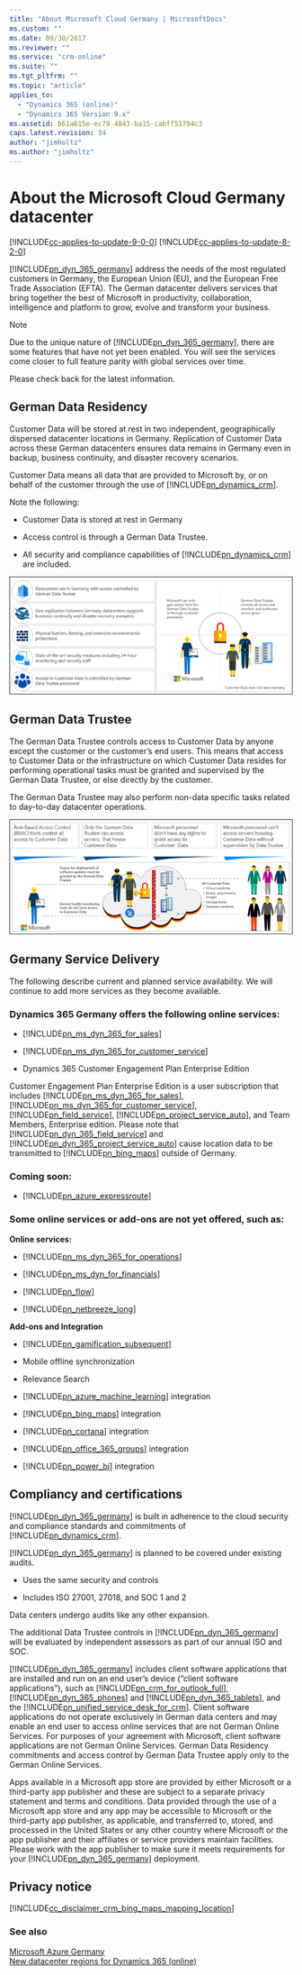 ```yaml
---
title: "About Microsoft Cloud Germany | MicrosoftDocs"
ms.custom: ""
ms.date: 09/30/2017
ms.reviewer: ""
ms.service: "crm-online"
ms.suite: ""
ms.tgt_pltfrm: ""
ms.topic: "article"
applies_to: 
  - "Dynamics 365 (online)"
  - "Dynamics 365 Version 9.x"
ms.assetid: b61a615e-ec79-4843-ba15-cabff51794c3
caps.latest.revision: 34
author: "jimholtz"
ms.author: "jimholtz"
---
```

# About the Microsoft Cloud Germany datacenter

[!INCLUDE[cc-applies-to-update-9-0-0](../../includes/cc_applies_to_update_9_0_0.md)]
[!INCLUDE[cc-applies-to-update-8-2-0](../../includes/cc_applies_to_update_8_2_0.md)]

[!INCLUDE[pn_dyn_365_germany](../../includes/pn-dyn-365-germany.md)] address the needs of the most regulated customers in Germany, the European Union (EU), and the European Free Trade Association (EFTA). The German datacenter delivers services that bring together the best of Microsoft in productivity, collaboration, intelligence and platform to grow, evolve and transform your business.  
  
> [!NOTE]
>  Due to the unique nature of [!INCLUDE[pn_dyn_365_germany](../../includes/pn-dyn-365-germany.md)], there are some features that have not yet been enabled. You will see the services come closer to full feature parity with global services over time.  
>   
>  Please check back for the latest information.  
  
<a name="BKMK_DataResidency"></a>   
## German Data Residency  
 Customer Data will be stored at rest in two independent, geographically dispersed datacenter locations in Germany. Replication of  Customer Data across these German datacenters ensures data remains in Germany even in backup, business continuity, and disaster recovery scenarios.  
  
 Customer Data means all data that are provided to Microsoft by, or on behalf of the customer through the use of [!INCLUDE[pn_dynamics_crm](../../includes/pn-dynamics-crm.md)].  
  
 Note the following:  
  
-   Customer Data is stored at rest in Germany  
  
-   Access control is through  a German Data Trustee.  
  
-   All security and compliance capabilities of [!INCLUDE[pn_dynamics_crm](../../includes/pn-dynamics-crm.md)] are included.  
  
 ![Dynamics 365 Germany data residence](../../admin/media/germany-data-residence.png "Dynamics 365 Germany data residence")  
<a name="BKMK_DataTrustee"></a>   

## German Data Trustee  
 The German Data Trustee controls access to Customer Data by anyone except the customer or the customer’s end users. This means that access to Customer Data or the infrastructure on which Customer Data resides for performing operational tasks must be granted and supervised by the German Data Trustee, or else directly by the customer.  
  
 The German Data Trustee may also perform non-data specific tasks related to day-to-day datacenter operations.  
  
 ![Dynamics 365 Germany data trustee](../../admin/media/germany-data-trustee.png "Dynamics 365 Germany data trustee")  
  
<a name="BKMK_ServiceDelivery"></a>   
## Germany Service Delivery  
 The following describe current and planned service availability. We will continue to add more services as they become available.  
  
### Dynamics 365 Germany offers the following online services:  
  
- [!INCLUDE[pn_ms_dyn_365_for_sales](../../includes/pn-ms-dyn-365-for-sales.md)]  
  
- [!INCLUDE[pn_ms_dyn_365_for_customer_service](../../includes/pn-ms-dyn-365-for-customer-service.md)]  
  
- Dynamics 365 Customer Engagement Plan Enterprise Edition
  
Customer Engagement Plan Enterprise Edition is a user subscription that includes [!INCLUDE[pn_ms_dyn_365_for_sales](../../includes/pn-ms-dyn-365-for-sales.md)], [!INCLUDE[pn_ms_dyn_365_for_customer_service](../../includes/pn-ms-dyn-365-for-customer-service.md)], [!INCLUDE[pn_field_service](../../includes/pn-field-service.md)], [!INCLUDE[pn_project_service_auto](../../includes/pn-project-service-auto.md)], and Team Members, Enterprise edition. Please note that [!INCLUDE[pn_dyn_365_field_service](../../includes/pn-dyn-365-field-service.md)] and [!INCLUDE[pn_dyn_365_project_service_auto](../../includes/pn-dyn-365-project-service-auto.md)] cause location data to be transmitted to [!INCLUDE[pn_bing_maps](../../includes/pn-bing-maps.md)] outside of Germany.  
  
### Coming soon:  
  
- [!INCLUDE[pn_azure_expressroute](../../includes/pn-azure-expressroute.md)]  
  
### Some online services or add-ons are not yet offered, such as:  
 **Online services:**  
  
- [!INCLUDE[pn_ms_dyn_365_for_operations](../../includes/pn-ms-dyn-365-for-operations.md)]  
  
- [!INCLUDE[pn_ms_dyn_for_financials](../../includes/pn-ms-dyn-for-financials.md)]  
  
- [!INCLUDE[pn_flow](../../includes/pn-flow.md)]  
  
- [!INCLUDE[pn_netbreeze_long](../../includes/pn-social-engagement-long.md)]  
  
**Add-ons and Integration**  
  
- [!INCLUDE[pn_gamification_subsequent](../../includes/pn-gamification-subsequent.md)]  
  
-   Mobile offline synchronization  
  
- Relevance Search  
  
- [!INCLUDE[pn_azure_machine_learning](../../includes/pn-azure-machine-learning.md)] integration  
  
- [!INCLUDE[pn_bing_maps](../../includes/pn-bing-maps.md)] integration  
  
- [!INCLUDE[pn_cortana](../../includes/pn-cortana.md)] integration  
  
- [!INCLUDE[pn_office_365_groups](../../includes/pn-office-365-groups.md)] integration  
  
- [!INCLUDE[pn_power_bi](../../includes/pn-power-bi.md)] integration  
  
<a name="BKMK_CompliancyCerts"></a>   
## Compliancy and certifications  
 [!INCLUDE[pn_dyn_365_germany](../../includes/pn-dyn-365-germany.md)] is built in adherence to the cloud security and compliance standards and commitments of [!INCLUDE[pn_dynamics_crm](../../includes/pn-dynamics-crm.md)].  
  
 [!INCLUDE[pn_dyn_365_germany](../../includes/pn-dyn-365-germany.md)] is planned to be covered under existing audits.  
  
-   Uses the same security and controls  
  
-   Includes ISO 27001, 27018, and SOC 1 and 2  
  
Data centers undergo audits like any other expansion.  
  
 The additional Data Trustee controls in [!INCLUDE[pn_dyn_365_germany](../../includes/pn-dyn-365-germany.md)] will be evaluated by independent assessors as part of our annual ISO and SOC.  
  
 [!INCLUDE[pn_dyn_365_germany](../../includes/pn-dyn-365-germany.md)] includes client software applications that are installed and run on an end user’s device (“client software applications”), such as [!INCLUDE[pn_crm_for_outlook_full](../../includes/pn-crm-for-outlook-full.md)], [!INCLUDE[pn_dyn_365_phones](../../includes/pn-dyn-365-phones.md)] and [!INCLUDE[pn_dyn_365_tablets](../../includes/pn-dyn-365-tablets.md)], and the [!INCLUDE[pn_unified_service_desk_for_crm](../../includes/pn-unified-service-desk-for-crm.md)]. Client software applications do not operate exclusively in German data centers and may enable an end user to access online services that are not German Online Services. For purposes of your agreement with Microsoft, client software applications are not German Online Services. German Data Residency commitments and access control by German Data Trustee apply only to the German Online Services.  
  
 Apps available in a Microsoft app store are provided by either Microsoft or a third-party app publisher and these are subject to a separate privacy statement and terms and conditions. Data provided through the use of a Microsoft app store and any app may be accessible to Microsoft or the third-party app publisher, as applicable, and transferred to, stored, and processed in the United States or any other country where Microsoft or the app publisher and their affiliates or service providers maintain facilities. Please work with the app publisher to make sure it meets requirements for your [!INCLUDE[pn_dyn_365_germany](../../includes/pn-dyn-365-germany.md)] deployment.  
  
<a name="BKMK_Privacy"></a>   
## Privacy notice  
[!INCLUDE[cc_disclaimer_crm_bing_maps_mapping_location](../../includes/cc-disclaimer-crm-bing-maps-mapping-location.md)]
  
### See also  
 [Microsoft Azure Germany](https://azure.microsoft.com/overview/clouds/germany/)   
 [New datacenter regions for Dynamics 365 (online)](new-datacenter-regions.md)
